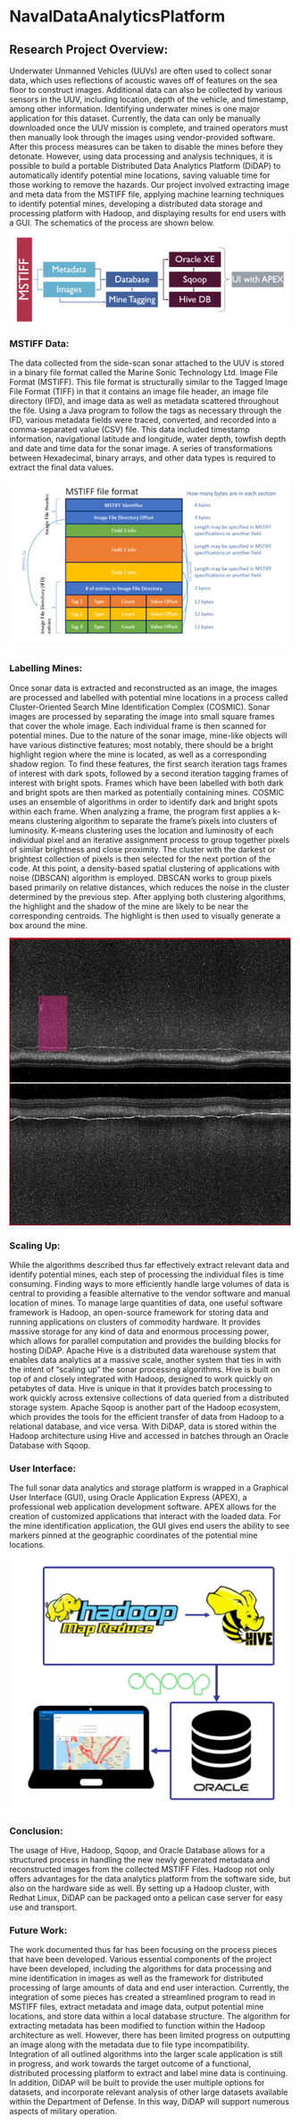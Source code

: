 # NavalDataAnalyticsPlatform

## Research Project Overview: 
Underwater Unmanned Vehicles (UUVs) are often used to collect sonar data, which uses reflections of acoustic waves off of features on the sea floor to construct images. Additional data can also be collected by various sensors in the UUV, including location, depth of the vehicle, and timestamp, among other information. Identifying underwater mines is one major application for this dataset. Currently, the data can only be manually downloaded once the UUV mission is complete, and trained operators must then manually look through the images using vendor-provided software. After this process measures can be taken to disable the mines before they detonate. However, using data processing and analysis techniques, it is possible to build a portable Distributed Data Analytics Platform (DiDAP) to automatically identify potential mine locations, saving valuable time for those working to remove the hazards. Our project involved extracting image and meta data from the MSTIFF file, applying machine learning techniques to identify potential mines, developing a distributed data storage and processing platform with Hadoop, and displaying results for end users with a GUI. The schematics of the process are shown below.

![Schematic for DiDAP](fig1.PNG)

### MSTIFF Data:
The data collected from the side-scan sonar attached to the UUV is stored in a binary file format called the Marine Sonic Technology Ltd. Image File Format (MSTIFF). This file format is structurally similar to the Tagged Image File Format (TIFF) in that it contains an image file header, an image file directory (IFD), and image data as well as metadata scattered throughout the file. Using a Java program to follow the tags as necessary through the IFD, various metadata fields were traced, converted, and recorded into a comma-separated value (CSV) file. This data included timestamp information, navigational latitude and longitude, water depth, towfish depth and date and time data for the sonar image. A series of transformations between Hexadecimal, binary arrays, and other data types is required to extract the final data values. 

![MSTIFF File Format](mstiff.PNG)

### Labelling Mines:
Once sonar data is extracted and reconstructed as an image, the images are processed and labelled with potential mine locations in a process called Cluster-Oriented Search Mine Identification Complex (COSMIC). Sonar images are processed by separating the image into small square frames that cover the whole image. Each individual frame is then scanned for potential mines. Due to the nature of the sonar image, mine-like objects will have various distinctive features; most notably, there should be a bright highlight region where the mine is located, as well as a corresponding shadow region. To find these features, the first search iteration tags frames of interest with dark spots, followed by a second iteration tagging frames of interest with bright spots. Frames which have been labelled with both dark and bright spots are then marked as potentially containing mines.
COSMIC uses an ensemble of algorithms in order to identify dark and bright spots within each frame. When analyzing a frame, the program first applies a k-means clustering algorithm to separate the frame’s pixels into clusters of luminosity. K-means clustering uses the location and luminosity of each individual pixel and an iterative assignment process to group together pixels of similar brightness and close proximity. The cluster with the darkest or brightest collection of pixels is then selected for the next portion of the code. At this point, a density-based spatial clustering of applications with noise (DBSCAN) algorithm is employed. DBSCAN works to group pixels based primarily on relative distances, which reduces the noise in the cluster determined by the previous step. After applying both clustering algorithms, the highlight and the shadow of the mine are likely to be near the corresponding centroids. The highlight is then used to visually generate a box around the mine.

![Mine Detection](Capture.PNG)

### Scaling Up:
While the algorithms described thus far effectively extract relevant data and identify potential mines, each step of processing the individual files is time consuming. Finding ways to more efficiently handle large volumes of data is central to providing a feasible alternative to the vendor software and manual location of mines. To manage large quantities of data, one useful software framework is Hadoop, an open-source framework for storing data and running applications on clusters of commodity hardware. It provides massive storage for any kind of data and enormous processing power, which allows for parallel computation and provides the building blocks for hosting DiDAP.
Apache Hive is a distributed data warehouse system that enables data analytics at a massive scale, another system that ties in with the intent of “scaling up” the sonar processing algorithms. Hive is built on top of and closely integrated with Hadoop, designed to work quickly on petabytes of data. Hive is unique in that it provides batch processing to work quickly across extensive collections of data queried from a distributed storage system. Apache Sqoop is another part of the Hadoop ecosystem, which provides the tools for the efficient transfer of data from Hadoop to a relational database, and vice versa. With DiDAP, data is stored within the Hadoop architecture using Hive and accessed in batches through an Oracle Database with Sqoop.

### User Interface:
The full sonar data analytics and storage platform is wrapped in a Graphical User Interface (GUI), using Oracle Application Express (APEX), a professional web application development software. APEX allows for the creation of customized applications that interact with the loaded data. For the mine identification application, the GUI gives end users the ability to see markers pinned at the geographic coordinates of the potential mine locations. 

![Database Schematic](hadoop.PNG)

### Conclusion:
The usage of Hive, Hadoop, Sqoop, and Oracle Database allows for a structured process in handling the new newly generated metadata and reconstructed images from the collected MSTIFF Files. Hadoop not only offers advantages for the data analytics platform from the software side, but also on the hardware side as well. By setting up a Hadoop cluster, with Redhat Linux, DiDAP can be packaged onto a pelican case server for easy use and transport.

### Future Work:
The work documented thus far has been focusing on the process pieces that have been developed. Various essential components of the project have been developed, including the algorithms for data processing and mine identification in images as well as the framework for distributed processing of large amounts of data and end user interaction. 
Currently, the integration of some pieces has created a streamlined program to read in MSTIFF files, extract metadata and image data, output potential mine locations, and store data within a local database structure. The algorithm for extracting metadata has been modified to function within the Hadoop architecture as well. However, there has been limited progress on outputting an image along with the metadata due to file type incompatibility.
Integration of all outlined algorithms into the larger scale application is still in progress, and work towards the target outcome of a functional, distributed processing platform to extract and label mine data is continuing. In addition, DiDAP will be built to provide the user multiple options for datasets, and incorporate relevant analysis of other large datasets available within the Department of Defense. In this way, DiDAP will support numerous aspects of military operation.
